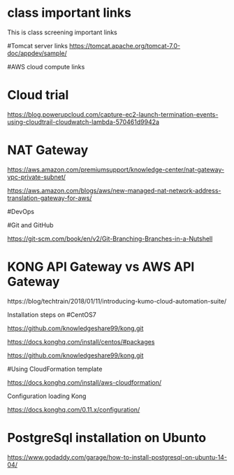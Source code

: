 # class important links
This is class screening important links

#Tomcat server links
https://tomcat.apache.org/tomcat-7.0-doc/appdev/sample/

#AWS cloud compute links

# Cloud trial

https://blog.powerupcloud.com/capture-ec2-launch-termination-events-using-cloudtrail-cloudwatch-lambda-570461d9942a

# NAT Gateway

https://aws.amazon.com/premiumsupport/knowledge-center/nat-gateway-vpc-private-subnet/

https://aws.amazon.com/blogs/aws/new-managed-nat-network-address-translation-gateway-for-aws/

#DevOps 

#Git and GitHub

https://git-scm.com/book/en/v2/Git-Branching-Branches-in-a-Nutshell


# KONG API Gateway vs AWS API Gateway

https://blog/techtrain/2018/01/11/introducing-kumo-cloud-automation-suite/

Installation steps on #CentOS7

https://github.com/knowledgeshare99/kong.git

https://docs.konghq.com/install/centos/#packages

https://github.com/knowledgeshare99/kong.git

#Using CloudFormation template

https://docs.konghq.com/install/aws-cloudformation/

Configuration loading Kong

https://docs.konghq.com/0.11.x/configuration/


# PostgreSql installation on Ubunto

https://www.godaddy.com/garage/how-to-install-postgresql-on-ubuntu-14-04/



